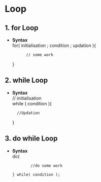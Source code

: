 # Loop

## 1. for Loop
- **Syntax**    
    for( initialisation ; condition ; updation ){
      
            // some work
    }

## 2. while Loop
- **Syntax**    
    // initialisation    
    while ( condition ){  
          
        //Updation  

    }

## 3. do while Loop
- **Syntax**    
      do{

              //do some work

      } while( condition );


  
